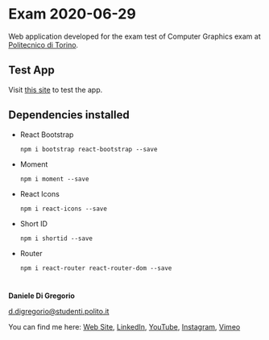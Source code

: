 # Exam 2020-06-29

Web application developed for the exam test of Computer Graphics exam
at [Politecnico di Torino](https://www.polito.it/).

## Test App

Visit [this site](https://www.danieledigregorio.it/cg/exam-2020-06-29) to test the app.

## Dependencies installed

* React Bootstrap
  ```
  npm i bootstrap react-bootstrap --save
  ```
* Moment
  ```
  npm i moment --save
  ```
* React Icons
  ```   
  npm i react-icons --save
  ```
* Short ID
  ```   
  npm i shortid --save
  ```
* Router
  ```   
  npm i react-router react-router-dom --save
  ```


#

**Daniele Di Gregorio**

[d.digregorio@studenti.polito.it](mailto:d.digregorio@studenti.polito.it)

You can find me here:
[Web Site](https://www.danieledigregorio.it/),
[LinkedIn](https://www.linkedin.com/in/digregoriodaniele/),
[YouTube](https://www.youtube.com/danieledigregorio8/),
[Instagram](https://instagram.com/daniele.digregorio/),
[Vimeo](https://vimeo.com/danieledigregorio)